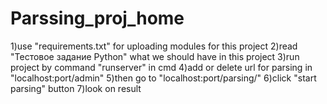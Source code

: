 # Parssing_proj_home

1)use "requirements.txt" for uploading modules for this project
2)read "Тестовое задание Python" what we should have in this project
3)run project by command "runserver" in cmd
4)add or delete url for parsing in "localhost:port/admin"
5)then go to "localhost:port/parsing/"
6)click "start parsing" button
7)look on result

